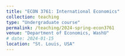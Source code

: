 ```yaml
---
title: "ECON 3761: International Economics"
collection: teaching
type: "Undergraduate course"
permalink: /teaching/2024-spring-econ3761
venue: "Department of Economics, WashU"
# date: 2024-01-15
location: "St. Louis, USA"
---
```





